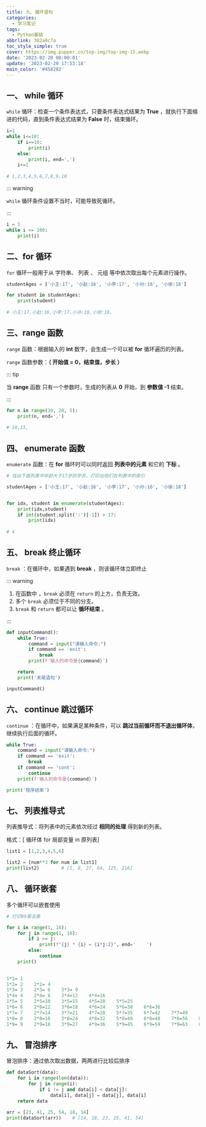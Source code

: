 ```yaml
---
title: 九、循环语句
categories:
  - 学习笔记
tags:
  - Python基础
abbrlink: 382a8c7a
toc_style_simple: true
cover: https://img.pupper.cn/top-img/top-img-15.webp
date: '2023-02-20 08:00:01'
update: '2023-02-20 17:53:18'
main_color: '#458282'
---
```


## 一、 while 循环

`while` 循环：检查一个条件表达式，只要条件表达式结果为 **True** ，就执行下面缩进的代码，直到条件表达式结果为 **False** 时，结束循环。

```python
i=1
while i<=10:
    if i==10:
        print(i)
    else:
        print(i, end=',')
    i+=1
    
# 1,2,3,4,5,6,7,8,9,10
```

::: warning

`while`  循环条件设置不当时，可能导致死循环。

:::

```python
i = 1
while i <= 100:
    print(i)
```

## 二、for 循环

`for` 循环一般用于从 字符串、 列表 、 元组 等中依次取出每个元素进行操作。

```python
studentAges = ['小王:17', '小赵:16', '小李:17', '小孙:16', '小徐:18']

for student in studentAges:
    print(student)
    
# 小王:17,小赵:16,小李:17,小孙:16,小徐:18,
```

## 三、range 函数

`range` 函数：根据输入的 **int** 数字，会生成一个可以被 **for** 循环遍历的列表。

`range` 函数参数：**（ 开始值 = 0，结束值，步长 ）**

::: tip

当 **range** 函数 只有一个参数时，生成的列表从 **0** 开始，到 **参数值 -1** 结束。

:::

```python
for n in range(10, 20, 5):
    print(n, end=',')
    
# 10,15,
```

## 四、 enumerate 函数

`enumerate` 函数：在 **for** 循环时可以同时返回 **列表中的元素** 和它的 **下标** 。

```python
# 找出下面列表中年龄大于17岁的学员，打印出他们在列表中的索引

studentAges = ['小王:17', '小赵:16', '小李:17', '小孙:16', '小徐:18']


for idx, student in enumerate(studentAges):
    print(idx,student)
    if int(student.split(':')[-1]) > 17:
        print(idx)
        
# 4
```

## 五、 break 终止循环

`break`  ：在循环中，如果遇到 **break** ，则该循环体立即终止

::: warning

1.  在函数中 ，`break` 必须在 `return` 的上方，负责无效。
2.   多个 `break` 必须位于不同的分支。
3.  `break` 和 `return` 都可以让 **循环结束** 。

:::

```python
def inputCommand():
    while True:
        command = input("请输入命令:")
        if command == 'exit':
            break
        print(f'输入的命令是{command}')

	return
    print('末尾语句')

inputCommand()
```

## 六、 continue 跳过循环

`continue`  ：在循环中，如果满足某种条件，可以 **跳过当前循环而不退出循环体**，继续执行后面的循环。

```python
while True:
    command = input("请输入命令:")
    if command == 'exit':
        break
    if command == 'cont':
        continue
    print(f'输入的命令是{command}')

print('程序结束')
```

## 七、 列表推导式

列表推导式：将列表中的元素依次经过 **相同的处理** 得到新的列表。

格式：[ 循环体 for 局部变量 in 原列表]

```python
list1 = [1,2,3,4,5,6]

list2 = [num**3 for num in list1]
print(list2)		# [1, 8, 27, 64, 125, 216]
```

## 八、 循环嵌套

多个循环可以嵌套使用

```python
# 打印99乘法表

for i in range(1, 10):
    for j in range(1, 10):
        if i >= j:
            print(f"{j} * {i} = {i*j:2}", end='    ')
        else:
            continue
    print()
 

1*1= 1    
1*2= 2    2*2= 4    
1*3= 3    2*3= 6    3*3= 9    
1*4= 4    2*4= 8    3*4=12    4*4=16    
1*5= 5    2*5=10    3*5=15    4*5=20    5*5=25    
1*6= 6    2*6=12    3*6=18    4*6=24    5*6=30    6*6=36    
1*7= 7    2*7=14    3*7=21    4*7=28    5*7=35    6*7=42    7*7=49    
1*8= 8    2*8=16    3*8=24    4*8=32    5*8=40    6*8=48    7*8=56    8*8=64    
1*9= 9    2*9=18    3*9=27    4*9=36    5*9=45    6*9=54    7*9=63    8*9=72    9*9=81 
```

## 九、 冒泡排序

冒泡排序：通过依次取出数据，两两进行比较后排序

```python
def dataSort(data):
    for i in range(len(data)):
        for j in range(i):
            if i != j and data[i] < data[j]:
                data[i], data[j] = data[j], data[i]
    return data
    
arr = [23, 41, 25, 54, 18, 14]
print(dataSort(arr))	# [14, 18, 23, 25, 41, 54]
```


